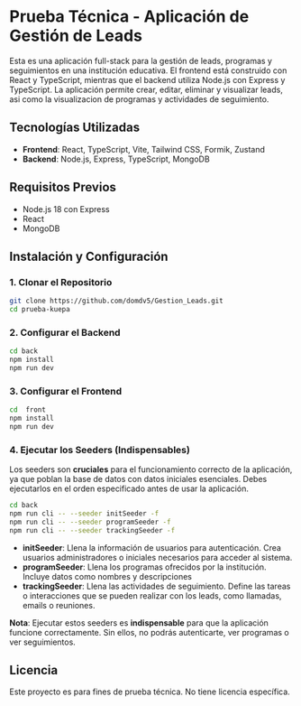 # Prueba Técnica - Aplicación de Gestión de Leads

Esta es una aplicación full-stack para la gestión de leads, programas y seguimientos en una institución educativa. El frontend está construido con React y TypeScript, mientras que el backend utiliza Node.js con Express y TypeScript. La aplicación permite crear, editar, eliminar y visualizar leads, asi como la visualizacion de programas y actividades de seguimiento.

## Tecnologías Utilizadas

- **Frontend**: React, TypeScript, Vite, Tailwind CSS, Formik, Zustand
- **Backend**: Node.js, Express, TypeScript, MongoDB

## Requisitos Previos

- Node.js 18 con Express
- React
- MongoDB

## Instalación y Configuración

### 1. Clonar el Repositorio

```bash
git clone https://github.com/domdv5/Gestion_Leads.git
cd prueba-kuepa
```

### 2. Configurar el Backend

```bash
cd back
npm install
npm run dev
```

### 3. Configurar el Frontend

```bash
cd  front
npm install
npm run dev
```

### 4. Ejecutar los Seeders (Indispensables)

Los seeders son **cruciales** para el funcionamiento correcto de la aplicación, ya que poblan la base de datos con datos iniciales esenciales. Debes ejecutarlos en el orden especificado antes de usar la aplicación.

```bash
cd back
npm run cli -- --seeder initSeeder -f
npm run cli -- --seeder programSeeder -f
npm run cli -- --seeder trackingSeeder -f
```

- **initSeeder**: Llena la información de usuarios para autenticación. Crea usuarios administradores o iniciales necesarios para acceder al sistema.
- **programSeeder**: Llena los programas ofrecidos por la institución. Incluye datos como nombres y descripciones
- **trackingSeeder**: Llena las actividades de seguimiento. Define las tareas o interacciones que se pueden realizar con los leads, como llamadas, emails o reuniones.

**Nota**: Ejecutar estos seeders es **indispensable** para que la aplicación funcione correctamente. Sin ellos, no podrás autenticarte, ver programas o ver seguimientos.


## Licencia

Este proyecto es para fines de prueba técnica. No tiene licencia específica.
